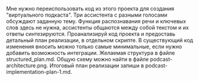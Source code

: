 Мне нужно переиспользовать код из этого проекта для создания "виртуального подкаста".
Три ассистента с разными голосами обсуждают заданную тему. Функция распознавания речи и ключевых слов здесь не нужна,
ассистенты общаются между собой текстом и их ответы синтезируются. Проанализируй код проекта и предоставь
детальный план реализации, в отдельном скрипте. В существующий код изменения вносить можно только самые минимальные,
если нужно добавить возможность интеграции. Желаемая структура в файле structured_plan.md.
Общую схему можно найти в файле podcast-architecture.png.
Итоговый план реализации запиши в podcast-implementation-plan-1.md.